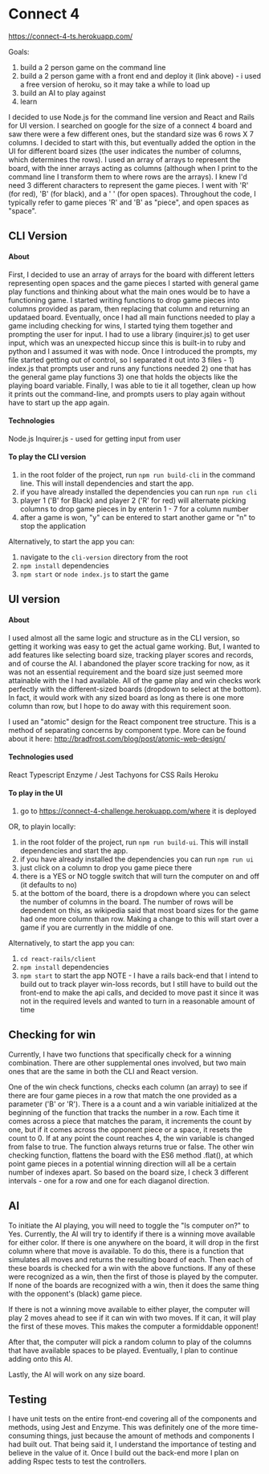 # Connect 4

https://connect-4-ts.herokuapp.com/

Goals:

1. build a 2 person game on the command line
2. build a 2 person game with a front end and deploy it (link above) - i used a free version of heroku, so it may take a while to load up
3. build an AI to play against
4. learn

I decided to use Node.js for the command line version and React and Rails for UI version. I searched on google for the size of a connect 4 board and saw there were a few different ones, but the standard size was 6 rows X 7 columns. I decided to start with this, but eventually added the option in the UI for different board sizes (the user indicates the number of columns, which determines the rows). I used an array of arrays to represent the board, with the inner arrays acting as columns (although when I print to the command line I transform them to where rows are the arrays). I knew I'd need 3 different characters to represent the game pieces. I went with 'R' (for red), 'B' (for black), and a ' ' (for open spaces). Throughout the code, I typically refer to game pieces 'R' and 'B' as "piece", and open spaces as "space".

## CLI Version

#### About

First, I decided to use an array of arrays for the board with different letters representing open spaces and the game pieces I started with general game play functions and thinking about what the main ones would be to have a functioning game. I started writing functions to drop game pieces into columns provided as param, then replacing that column and returning an updataed board. Eventually, once I had all main functions needed to play a game including checking for wins, I started tying them together and prompting the user for input. I had to use a library (inquirer.js) to get user input, which was an unexpected hiccup since this is built-in to ruby and python and I assumed it was with node. Once I introduced the prompts, my file started getting out of control, so I separated it out into 3 files - 1) index.js that prompts user and runs any functions needed 2) one that has the general game play functions 3) one that holds the objects like the playing board variable. Finally, I was able to tie it all together, clean up how it prints out the command-line, and prompts users to play again without have to start up the app again.

#### Technologies

Node.js
Inquirer.js - used for getting input from user

#### To play the CLI version

1. in the root folder of the project, run `npm run build-cli` in the command line. This will install dependencies and start the app.
2. if you have already installed the dependencies you can run `npm run cli`
3. player 1 ('B' for Black) and player 2 ('R' for red) will alternate picking columns to drop game pieces in by enterin 1 - 7 for a column number
4. after a game is won, "y" can be entered to start another game or "n" to stop the application

Alternatively, to start the app you can:

1. navigate to the `cli-version` directory from the root
2. `npm install` dependencies
3. `npm start` or `node index.js` to start the game

## UI version

#### About

I used almost all the same logic and structure as in the CLI version, so getting it working was easy to get the actual game working. But, I wanted to add features like selecting board size, tracking player scores and records, and of course the AI. I abandoned the player score tracking for now, as it was not an essential requirement and the board size just seemed more attainable with the I had available. All of the game play and win checks work perfectly with the different-sized boards (dropdown to select at the bottom). In fact, it would work with any sized board as long as there is one more column than row, but I hope to do away with this requirement soon.

I used an "atomic" design for the React component tree structure. This is a method of separating concerns by component type. More can be found about it here: http://bradfrost.com/blog/post/atomic-web-design/

#### Technologies used

React
Typescript
Enzyme / Jest
Tachyons for CSS
Rails
Heroku

#### To play in the UI

1. go to https://connect-4-challenge.herokuapp.com/where it is deployed

OR, to playin locally:

1. in the root folder of the project, run `npm run build-ui`. This will install dependencies and start the app.
2. if you have already installed the dependencies you can run `npm run ui`
3. just click on a column to drop you game piece there
4. there is a YES or NO toggle switch that will turn the computer on and off (it defaults to no)
5. at the bottom of the board, there is a dropdown where you can select the number of columns in the board. The number of rows will be dependent on this, as wikipedia said that most board sizes for the game had one more column than row. Making a change to this will start over a game if you are currently in the middle of one.

Alternatively, to start the app you can:

1. `cd react-rails/client`
2. `npm install` dependencies
3. `npm start` to start the app
   NOTE - I have a rails back-end that I intend to build out to track player win-loss records, but I still have to build out the front-end to make the api calls, and decided to move past it since it was not in the required levels and wanted to turn in a reasonable amount of time

## Checking for win

Currently, I have two functions that specifically check for a winning combination. There are other supplemental ones involved, but two main ones that are the same in both the CLI and React version.

One of the win check functions, checks each column (an array) to see if there are four game pieces in a row that match the one provided as a parameter ('B' or 'R'). There is a a count and a win variable initialized at the beginning of the function that tracks the number in a row. Each time it comes across a piece that matches the param, it increments the count by one, but if it comes across the opponent piece or a space, it resets the count to 0. If at any point the count reaches 4, the win variable is changed from false to true. The function always returns true or false. The other win checking function, flattens the board with the ES6 method .flat(), at which point game pieces in a potential winning direction will all be a certain number of indexes apart. So based on the board size, I check 3 different intervals - one for a row and one for each diaganol direction.

## AI

To initiate the AI playing, you will need to toggle the "Is computer on?" to Yes. Currently, the AI will try to identify if there is a winning move available for either color. If there is one anywhere on the board, it will drop in the first column where that move is available. To do this, there is a function that simulates all moves and returns the resulting board of each. Then each of these boards is checked for a win with the above functions. If any of these were recognized as a win, then the first of those is played by the computer. If none of the boards are recognized with a win, then it does the same thing with the opponent's (black) game piece.

If there is not a winning move available to either player, the computer will play 2 moves ahead to see if it can win with two moves. If it can, it will play the first of these moves. This makes the computer a formiddable opponent!

After that, the computer will pick a random column to play of the columns that have available spaces to be played. Eventually, I plan to continue adding onto this AI.

Lastly, the AI will work on any size board. 

## Testing

I have unit tests on the entire front-end covering all of the components and methods, using Jest and Enzyme. This was definitely one of the more time-consuming things, just because the amount of methods and components I had built out. That being said it, I understand the importance of testing and believe in the value of it. Once I build out the back-end more I plan on adding Rspec tests to test the controllers.
